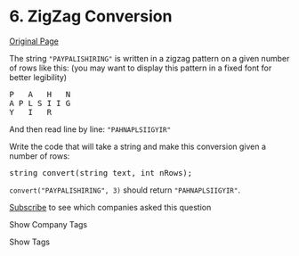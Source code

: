 # 6. ZigZag Conversion

[Original Page](https://leetcode.com/problems/zigzag-conversion/)

The string `"PAYPALISHIRING"` is written in a zigzag pattern on a given number of rows like this: (you may want to display this pattern in a fixed font for better legibility)

<pre>P   A   H   N
A P L S I I G
Y   I   R
</pre>

And then read line by line: `"PAHNAPLSIIGYIR"`

Write the code that will take a string and make this conversion given a number of rows:

<pre>string convert(string text, int nRows);</pre>

`convert("PAYPALISHIRING", 3)` should return `"PAHNAPLSIIGYIR"`.

<div>

[Subscribe](/subscribe/) to see which companies asked this question

</div>

<div>

<div id="company_tags" class="btn btn-xs btn-warning">Show Company Tags</div>

<span class="hidebutton" style="display: none;"></span></div>

<div>

<div id="tags" class="btn btn-xs btn-warning">Show Tags</div>

<span class="hidebutton" style="display: none;">[String](/tag/string/)</span></div>